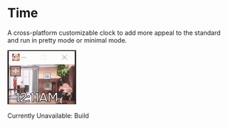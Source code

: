 # Time

A cross-platform customizable clock to add more appeal to the standard and run in pretty mode or minimal mode. 

![example image](assets/app.gif)

Currently Unavailable: Build
